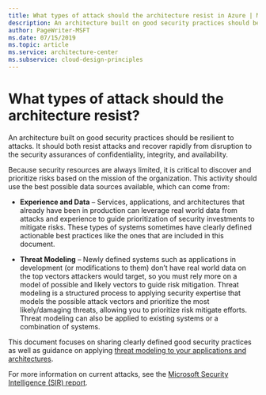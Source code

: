 ```yaml
---
title: What types of attack should the architecture resist in Azure | Microsoft Docs
description: An architecture built on good security practices should be resilient to attacks.
author: PageWriter-MSFT
ms.date: 07/15/2019
ms.topic: article
ms.service: architecture-center
ms.subservice: cloud-design-principles
---
```


# What types of attack should the architecture resist?

An architecture built on good security practices should be resilient to attacks.
It should both resist attacks and recover rapidly from disruption to the
security assurances of confidentiality, integrity, and availability.

Because security resources are always limited, it is critical to discover and
prioritize risks based on the mission of the organization. This activity should
use the best possible data sources available, which can come from:

-   **Experience and Data** – Services, applications, and architectures that
    already have been in production can leverage real world data from attacks
    and experience to guide prioritization of security investments to mitigate
    risks. These types of systems sometimes have clearly defined actionable best
    practices like the ones that are included in this document.

-   **Threat Modeling** – Newly defined systems such as applications in
    development (or modifications to them) don’t have real world data on the top
    vectors attackers would target, so you must rely more on a model of possible
    and likely vectors to guide risk mitigation. Threat modeling is a
    structured process to applying security expertise that models the possible
    attack vectors and prioritize the most likely/damaging threats, allowing you
    to prioritize risk mitigate efforts. Threat modeling can also be applied to
    existing systems or a combination of systems.

This document focuses on sharing clearly defined good security practices as well
as guidance on applying [threat modeling to your applications and architectures](applications-services#advanced-threat-modeling-techniques).

For more information on current attacks, see the [Microsoft Security
Intelligence (SIR) report](https://www.microsoft.com/sir).
